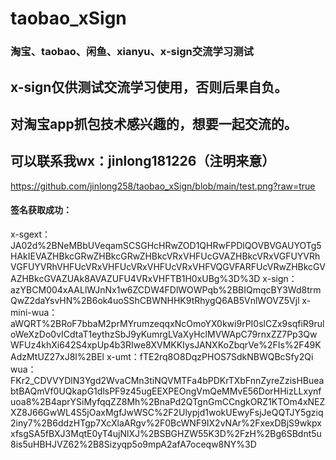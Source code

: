 # taobao_xSign
### 淘宝、taobao、闲鱼、xianyu、x-sign交流学习测试
## x-sign仅供测试交流学习使用，否则后果自负。
## 对淘宝app抓包技术感兴趣的，想要一起交流的。
## 可以联系我wx：jinlong181226（注明来意）
https://github.com/jinlong258/taobao_xSign/blob/main/test.png?raw=true
#### 签名获取成功：
x-sgext：JA02d%2BNeMBbUVeqamSCSGHcHRwZOD1QHRwFPDlQOVBVGAUYOTg5HAkIEVAZHBkcGRwZHBkcGRwZHBkcVRxVHFUcGVAZHBkcVRxVGFUYVRhVGFUYVRhVHFUcVRxVHFUcVRxVHFUcVRxVHFVQGVFARFUcVRwZHBkcGVAZHBkcGVAZUAk8AVAZUFU4VRxVHFTB1H0xUBg%3D%3D
x-sign：azYBCM004xAALlWJnNx1w6ZCDW4FDlWOWPqb%2BBIQmqcBY3Wd8trmQwZ2daYsvHN%2B6ok4uoSShCBWNHHK9tRhygQ6AB5VnlWOVZ5Vjl
x-mini-wua：aWQRT%2BRoF7bbaM2prMYrumzeqqxNcOmoYX0kwi9rPI0slCZx9sqfiR9ruloWeXzDo0vICdtaT1eythzSbJ9yKumrgLVaXyHclMVWApC79rnxZZ7Pp3QwWFUz4khXi642S4xpUp4b3RIwe8XVMKKIysJANXKoZbqrVe%2FIs%2F49KAdzMtUZ27xJ8l%2BEl
x-umt：fTE2rq8O8DqzPHOS7SdkNBWQBcSfy2Qi
wua：FKr2_CDVVYDlN3Ygd2WvaCMn3tiNQVMTFa4bPDKrTXbFnnZyreZzisHBueabtBAQmVf0UQkapG1dlsPF9z45ugEEXPEOngVmQeMMvE56DorHHizLLxynfuoa8%2B4aprYSiMyfqqZZ8Mh%2BnaPd2QTgnGmCCngkORZ1KTOm4xNEZXZ8J66GwWL4S5jOaxMgfJwWSC%2F2Ulypjd1wokUEwyFsjJeQQTJY5gziq2iny7%2B6ddzHTgp7XcXlaARgv%2F0BcWNF9IX2vNAr%2FxexDBjS9wkpxxfsgSA5fBXJ3MqtE0yT4ujNlXJ%2BSBGHZW55K3D%2FzH%2Bg6SBdnt5u8is5uHBHJVZ62%2B8Sizyqp5o9mpA2afA7oceqw8NY%3D

